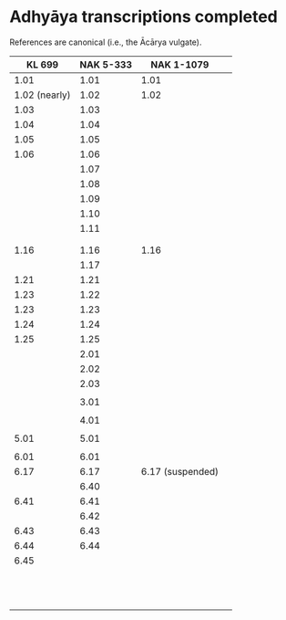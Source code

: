 # Adhyāya transcriptions completed

References are canonical (i.e., the Ācārya vulgate).

| KL 699        | NAK 5-333 | NAK 1-1079       |      |
| ------------- | --------- | ---------------- | ---- |
| 1.01          | 1.01      | 1.01             |      |
| 1.02 (nearly) | 1.02      | 1.02             |      |
| 1.03          | 1.03      |                  |      |
| 1.04          | 1.04      |                  |      |
| 1.05          | 1.05      |                  |      |
| 1.06          | 1.06      |                  |      |
|               | 1.07      |                  |      |
|               | 1.08      |                  |      |
|               | 1.09      |                  |      |
|               | 1.10      |                  |      |
|               | 1.11      |                  |      |
|               |           |                  |      |
|               |           |                  |      |
| 1.16          | 1.16      | 1.16             |      |
|               | 1.17      |                  |      |
| 1.21          | 1.21      |                  |      |
| 1.23          | 1.22      |                  |      |
| 1.23          | 1.23      |                  |      |
| 1.24          | 1.24      |                  |      |
| 1.25          | 1.25      |                  |      |
|               | 2.01      |                  |      |
|               | 2.02      |                  |      |
|               | 2.03      |                  |      |
|               |           |                  |      |
|               | 3.01      |                  |      |
|               |           |                  |      |
|               | 4.01      |                  |      |
|               |           |                  |      |
| 5.01          | 5.01      |                  |      |
|               |           |                  |      |
| 6.01          | 6.01      |                  |      |
| 6.17          | 6.17      | 6.17 (suspended) |      |
|               | 6.40      |                  |      |
| 6.41          | 6.41      |                  |      |
|               | 6.42      |                  |      |
| 6.43          | 6.43      |                  |      |
| 6.44          | 6.44      |                  |      |
| 6.45          |           |                  |      |
|               |           |                  |      |
|               |           |                  |      |
|               |           |                  |      |
|               |           |                  |      |
|               |           |                  |      |
|               |           |                  |      |
|               |           |                  |      |
|               |           |                  |      |
|               |           |                  |      |
|               |           |                  |      |
|               |           |                  |      |
|               |           |                  |      |

